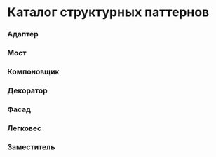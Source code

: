 # Каталог структурных паттернов
### Адаптер
### Мост
### Компоновщик
### Декоратор
### Фасад
### Легковес
### Заместитель